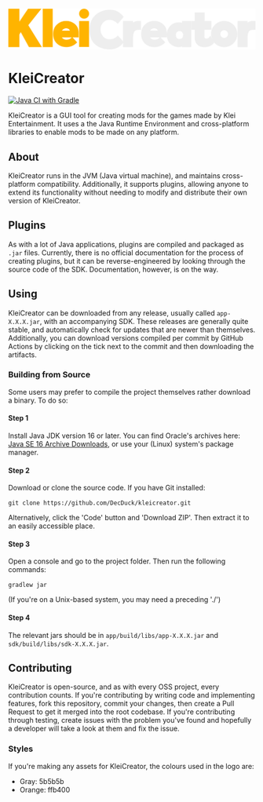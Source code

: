 ![logo](app/src/main/resources/kleicreator_wide.png)
# KleiCreator
[![Java CI with Gradle](https://github.com/DecDuck/kleicreator/actions/workflows/gradle.yml/badge.svg)](https://github.com/DecDuck/kleicreator/actions/workflows/gradle.yml)

KleiCreator is a GUI tool for creating mods for the games made by Klei Entertainment. It uses a the Java Runtime Environment and cross-platform libraries to enable mods to be made on any platform.  

## About
KleiCreator runs in the JVM (Java virtual machine), and maintains cross-platform compatibility. Additionally, it supports plugins, allowing anyone to extend its functionality without needing to modify and distribute their own version of KleiCreator.

## Plugins
As with a lot of Java applications, plugins are compiled and packaged as `.jar` files. Currently, there is no official documentation for the process of creating plugins, but it can be reverse-engineered by looking through the source code of the SDK. Documentation, however, is on the way.

## Using
KleiCreator can be downloaded from any release, usually called `app-X.X.X.jar`, with an accompanying SDK. These releases are generally quite stable, and automatically check for updates that are newer than themselves. Additionally, you can download versions compiled per commit by GitHub Actions by clicking on the tick next to the commit and then downloading the artifacts. 

### Building from Source
Some users may prefer to compile the project themselves rather download a binary. To do so:
#### Step 1
Install Java JDK version 16 or later. You can find Oracle's archives here: [Java SE 16 Archive Downloads](https://www.oracle.com/java/technologies/javase/jdk16-archive-downloads.html), or use your (Linux) system's package manager.
#### Step 2
Download or clone the source code. If you have Git installed:
```
git clone https://github.com/DecDuck/kleicreator.git
```
Alternatively, click the 'Code' button and 'Download ZIP'. Then extract it to an easily accessible place. 
#### Step 3
Open a console and go to the project folder. Then run the following commands:
```
gradlew jar
```
(If you're on a Unix-based system, you may need a preceding './')
#### Step 4
The relevant jars should be in `app/build/libs/app-X.X.X.jar` and `sdk/build/libs/sdk-X.X.X.jar`.

## Contributing
KleiCreator is open-source, and as with every OSS project, every contribution counts. If you're contributing by writing code and implementing features, fork this repository, commit your changes, then create a Pull Request to get it merged into the root codebase. If you're contributing through testing, create issues with the problem you've found and hopefully a developer will take a look at them and fix the issue.

### Styles
If you're making any assets for KleiCreator, the colours used in the logo are:
 - Gray: 5b5b5b
 - Orange: ffb400
